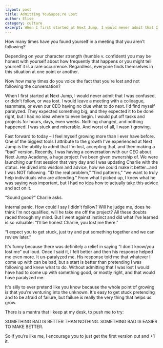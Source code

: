 ```yaml
---
layout: post
title: Admitting You&apos;re Lost
author: Elise
category: culture
excerpt: When I first started at Next Jump, I would never admit that I was confused, or didn&apos;t follow, or was lost.  I would leave a meeting with a colleague, teammate, or even our CEO having no clue what to do next. I&apos;d find myself paralyzed.  They expected something big, and they expected it to be done right, but I had no idea where to even begin. I would put off tasks and projects for hours, days, even weeks.  Nothing changed, and nothing happened. I was stuck and miserable.  And worst of all, I wasn&apos;t growing.  Fast forward to today – I feel myself growing more than I ever have before.
---
```


How many times have you found yourself in a meeting that you aren&apos;t following?  

Depending on your character strength (humble v. confident) you may be honest with yourself about how frequently that happens or you might tell yourself it is a rare occurrence. Regardless, everyone finds themselves in this situation at one point or another.

Now how many times do you voice the fact that you&apos;re lost and not following the conversation? 

When I first started at Next Jump, I would never admit that I was confused, or didn&apos;t follow, or was lost.  I would leave a meeting with a colleague, teammate, or even our CEO having no clue what to do next. I&apos;d find myself paralyzed.  They expected something big, and they expected it to be done right, but I had no idea where to even begin. I would put off tasks and projects for hours, days, even weeks.  Nothing changed, and nothing happened. I was stuck and miserable.  And worst of all, I wasn&apos;t growing.

Fast forward to today – I feel myself growing more than I ever have before. One of the biggest tools I attribute to the growth I&apos;ve experienced at Next Jump is the ability to admit that I&apos;m lost, accepting that, and then making a &ldquo;bad&rdquo; version.  Recently, I was having a conversation with our CEO about Next Jump Academy, a huge project I&apos;ve been given ownership of.  We were launching our first session that very day and I was updating Charlie with the status.  He dived into wisdom and advice, how we could make it better…and I was NOT following. &ldquo;ID the real problem,&rdquo; &ldquo;find patterns,&rdquo; &ldquo;we want to truly help individuals who are attending.&rdquo;  From what I picked up, I knew what he was saying was important, but I had no idea how to actually take this advice and act on it.

&ldquo;Sound good?&rdquo;   Charlie asks.

Internal panic. How could I say I didn&apos;t follow? Will he judge me, does he think I&apos;m not qualified, will he take me off the project?  All these doubts raced through my mind. But I went against instinct and did what I&apos;ve learned is so valuable: &ldquo;I&apos;ll be honest Charlie, you lost me there.&rdquo; 

&ldquo;I expect you to get stuck, just try and put something together and we can review later.&rdquo;

It&apos;s funny because there was definitely a relief in saying &ldquo;I don&apos;t know/you lost me&rdquo; out loud.  Once I said it, I felt better and then his response helped me even more.  It un-paralyzed me. His response told me that whatever I come up with can be bad, but a start is better than pretending I was following and knew what to do. Without admitting that I was lost I would have had to come up with something good, or mostly right, and that would have paralyzed me.
 
It&apos;s silly to ever pretend like you know because the whole point of growing is that you&apos;re venturing into the unknown. It&apos;s easy to get stuck pretending and to be afraid of failure, but failure is really the very thing that helps us grow.

There is a mantra that I keep at my desk, to push me to try:

SOMETHING BAD IS BETTER THAN NOTHING. SOMETHING BAD IS EASIER TO MAKE BETTER.

So if you&apos;re like me, I encourage you to just get the first version out and +1 it.


